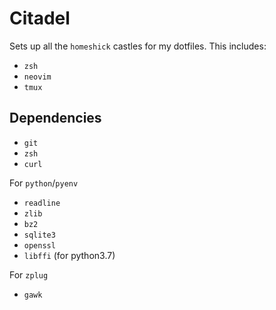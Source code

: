 # Citadel
Sets up all the `homeshick` castles for my dotfiles. This includes:

* `zsh`
* `neovim`
* `tmux`

## Dependencies
 * `git`
 * `zsh`
 * `curl`
 
For `python`/`pyenv`
 * `readline`
 * `zlib`
 * `bz2`
 * `sqlite3`
 * `openssl`
 * `libffi` (for python3.7)
 
For `zplug`
 * `gawk`
